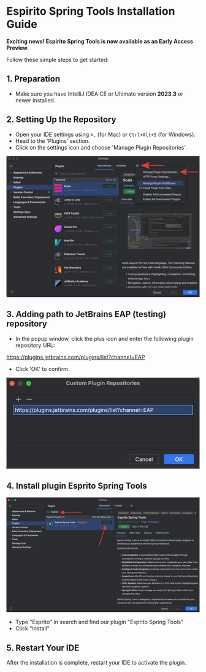 # Espirito Spring Tools Installation Guide

**Exciting news! Espirito Spring Tools is now available as an Early Access Preview.**

Follow these simple steps to get started:

## 1. Preparation

- Make sure you have IntelliJ IDEA CE or Ultimate version **2023.3** or newer installed.

## 2. Setting Up the Repository

- Open your IDE settings using `⌘,` (for Mac) or `Ctrl+Alt+S` (for Windows).
- Head to the 'Plugins' section.
- Click on the settings icon and choose 'Manage Plugin Repositories'.

![](/images/installation-guide-1.png)

## 3. Adding path to JetBrains EAP (testing) repository 

- In the popup window, click the plus icon and enter the following plugin repository URL:
  
https://plugins.jetbrains.com/plugins/list?channel=EAP

- Click 'OK' to confirm.

![](/images/installation-guide-2.png)

## 4. Install plugin Esprito Spring Tools

![](/images/installation-guide-4.png)

- Type "Esprito" in search and find our plugin "Esprito Spring Tools"
- Click "Install"

## 5. Restart Your IDE

After the installation is complete, restart your IDE to activate the plugin.
